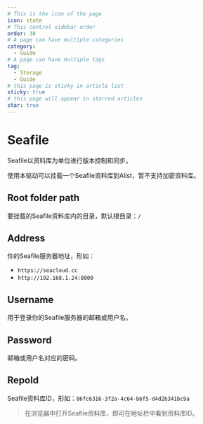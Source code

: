```yaml
---
# This is the icon of the page
icon: state
# This control sidebar order
order: 38
# A page can have multiple categories
category:
  - Guide
# A page can have multiple tags
tag:
  - Storage
  - Guide
# this page is sticky in article list
sticky: true
# this page will appear in starred articles
star: true
---
```

# Seafile

Seafile以资料库为单位进行版本控制和同步。

使用本驱动可以挂载一个Seafile资料库到Alist，暂不支持加密资料库。

## Root folder path

要挂载的Seafile资料库内的目录，默认根目录：`/`

## Address

你的Seafile服务器地址，形如：
- `https://seacloud.cc`
- `http://192.168.1.24:8000`

## Username

用于登录你的Seafile服务器的邮箱或用户名。

## Password

邮箱或用户名对应的密码。

## RepoId

Seafile资料库ID，形如：`86fc6316-3f2a-4c64-b6f5-d4d2b341bc9a`

> 在浏览器中打开Seafile资料库，即可在地址栏中看到资料库ID。
